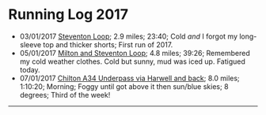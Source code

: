 # Running Log 2017

- 03/01/2017 [Steventon Loop](https://www.strava.com/activities/819740301); 2.9 miles; 23:40; Cold _and_ I forgot my long-sleeve top and thicker shorts; First run of 2017.
- 05/01/2017 [Milton and Steventon Loop](https://www.strava.com/activities/821939368); 4.8 miles; 39:26; Remembered my cold weather clothes. Cold but sunny, mud was iced up. Fatigued today.
- 07/01/2017 [Chilton A34 Underpass via Harwell and back](https://www.strava.com/activities/823762273); 8.0 miles; 1:10:20; Morning; Foggy until got above it then sun/blue skies; 8 degrees; Third of the week!
---
